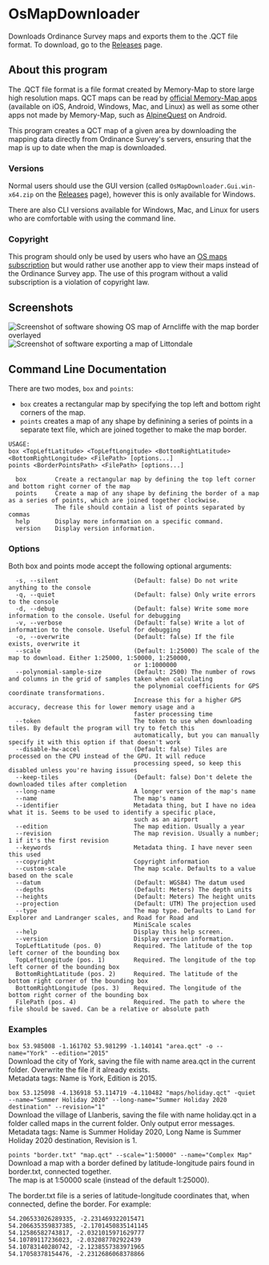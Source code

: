 # OsMapDownloader
Downloads Ordinance Survey maps and exports them to the .QCT file format. To download, go to the [Releases](https://github.com/piggeywig2000/OsMapDownloader/releases) page.

## About this program
The .QCT file format is a file format created by Memory-Map to store large high resolution maps. QCT maps can be read by [official Memory-Map apps](https://memory-map.com/downloads/) (available on iOS, Android, Windows, Mac, and Linux) as well as some other apps not made by Memory-Map, such as [AlpineQuest](https://alpinequest.net/) on Android.

This program creates a QCT map of a given area by downloading the mapping data directly from Ordinance Survey's servers, ensuring that the map is up to date when the map is downloaded.

### Versions

Normal users should use the GUI version (called `OsMapDownloader.Gui.win-x64.zip` on the [Releases](https://github.com/piggeywig2000/OsMapDownloader/releases) page), however this is only available for Windows.

There are also CLI versions available for Windows, Mac, and Linux for users who are comfortable with using the command line.

### Copyright
This program should only be used by users who have an [OS maps subscription](https://shop.ordnancesurvey.co.uk/apps/os-maps-subscriptions/) but would rather use another app to view their maps instead of the Ordinance Survey app. The use of this program without a valid subscription is a violation of copyright law.

## Screenshots
![Screenshot of software showing OS map of Arncliffe with the map border overlayed](https://user-images.githubusercontent.com/32236823/209836623-14163195-78fd-4c21-a73c-cc7efbb8cd28.png)
![Screenshot of software exporting a map of Littondale](https://user-images.githubusercontent.com/32236823/209837532-f7101355-9fcc-49e4-825c-4c3107d78a43.png)

## Command Line Documentation
There are two modes, `box` and `points`:
- `box` creates a rectangular map by specifying the top left and bottom right corners of the map.
- `points` creates a map of any shape by definining a series of points in a separate text file, which are joined together to make the map border.

```
USAGE:
box <TopLeftLatitude> <TopLeftLongitude> <BottomRightLatitude> <BottomRightLongitude> <FilePath> [options...]
points <BorderPointsPath> <FilePath> [options...]

  box        Create a rectangular map by defining the top left corner and bottom right corner of the map
  points     Create a map of any shape by defining the border of a map as a series of points, which are joined together clockwise.
             The file should contain a list of points separated by commas
  help       Display more information on a specific command.
  version    Display version information.
```

### Options
Both box and points mode accept the following optional arguments:
```
  -s, --silent                     (Default: false) Do not write anything to the console
  -q, --quiet                      (Default: false) Only write errors to the console
  -d, --debug                      (Default: false) Write some more information to the console. Useful for debugging
  -v, --verbose                    (Default: false) Write a lot of information to the console. Useful for debugging
  -o, --overwrite                  (Default: false) If the file exists, overwrite it
  --scale                          (Default: 1:25000) The scale of the map to download. Either 1:25000, 1:50000, 1:250000,
                                   or 1:1000000
  --polynomial-sample-size         (Default: 2500) The number of rows and columns in the grid of samples taken when calculating
                                   the polynomial coefficients for GPS coordinate transformations.
                                   Increase this for a higher GPS accuracy, decrease this for lower memory usage and a
                                   faster processing time
  --token                          The token to use when downloading tiles. By default the program will try to fetch this
                                   automatically, but you can manually specify it with this option if that doesn't work
  --disable-hw-accel               (Default: false) Tiles are processed on the CPU instead of the GPU. It will reduce
                                   processing speed, so keep this disabled unless you're having issues
  --keep-tiles                     (Default: false) Don't delete the downloaded tiles after completion
  --long-name                      A longer version of the map's name
  --name                           The map's name
  --identifier                     Metadata thing, but I have no idea what it is. Seems to be used to identify a specific place,
                                   such as an airport
  --edition                        The map edition. Usually a year
  --revision                       The map revision. Usually a number; 1 if it's the first revision
  --keywords                       Metadata thing. I have never seen this used
  --copyright                      Copyright information
  --custom-scale                   The map scale. Defaults to a value based on the scale
  --datum                          (Default: WGS84) The datum used
  --depths                         (Default: Meters) The depth units
  --heights                        (Default: Meters) The height units
  --projection                     (Default: UTM) The projection used
  --type                           The map type. Defaults to Land for Explorer and Landranger scales, and Road for Road and
                                   MiniScale scales
  --help                           Display this help screen.
  --version                        Display version information.
  TopLeftLatitude (pos. 0)         Required. The latitude of the top left corner of the bounding box
  TopLeftLongitude (pos. 1)        Required. The longitude of the top left corner of the bounding box
  BottomRightLatitude (pos. 2)     Required. The latitude of the bottom right corner of the bounding box
  BottomRightLongitude (pos. 3)    Required. The longitude of the bottom right corner of the bounding box
  FilePath (pos. 4)                Required. The path to where the file should be saved. Can be a relative or absolute path
```

### Examples
`box 53.985008 -1.161702 53.981299 -1.140141 "area.qct" -o --name="York" --edition="2015"`<br />
Download the city of York, saving the file with name area.qct in the current folder. Overwrite the file if it already exists.<br />
Metadata tags: Name is York, Edition is 2015.

`box 53.125098 -4.136918 53.114719 -4.110482 "maps/holiday.qct" -quiet --name="Summer Holiday 2020" --long-name="Summer Holiday 2020 destination" --revision="1"`<br />
Download the village of Llanberis, saving the file with name holiday.qct in a folder called maps in the current folder. Only output error messages.<br />
Metadata tags: Name is Summer Holiday 2020, Long Name is Summer Holiday 2020 destination, Revision is 1.

`points "border.txt" "map.qct" --scale="1:50000" --name="Complex Map"`<br />
Download a map with a border defined by latitude-longitude pairs found in border.txt, connected together.<br />
The map is at 1:50000 scale (instead of the default 1:25000).

The border.txt file is a series of latitude-longitude coordinates that, when connected, define the border. For example:
```
54.206533026289335, -2.231469322015471
54.206635359837385, -2.1701450835141145
54.12586582743817, -2.0321015971629777
54.10789117236023, -2.032087702922439
54.10783140280742, -2.1238557383971965
54.17058378154476, -2.2312686068378866
```
